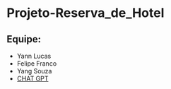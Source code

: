 # Projeto-Reserva_de_Hotel

## Equipe: 
- Yann Lucas
- Felipe Franco
- Yang Souza
- [CHAT GPT](https://chat.openai.com)
